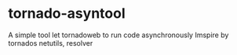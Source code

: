 # tornado-asyntool
A simple tool let tornadoweb to run code asynchronously
Imspire by tornados netutils, resolver
